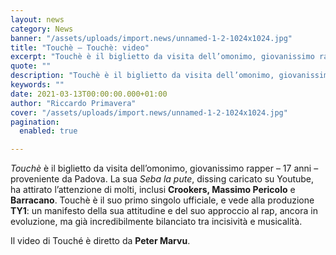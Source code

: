 ```yaml
---
layout: news
category: News
banner: "/assets/uploads/import.news/unnamed-1-2-1024x1024.jpg"
title: "Touchè – Touchè: video"
excerpt: "Touchè è il biglietto da visita dell’omonimo, giovanissimo rapper – 17 anni – proveniente da Padova. La sua Seba la pute, dissing caricato su Youtube, ha attirato l’attenzione di molti, inclusi Crookers, Massimo Pericolo e Barracano. Touchè è il suo primo singolo ufficiale, e vede alla produzione TY1: un manifesto della sua attitudine e del [&hellip"
quote: ""
description: "Touchè è il biglietto da visita dell’omonimo, giovanissimo rapper – 17 anni – proveniente da Padova. La sua Seba la pute, dissing caricato su Youtube, ha attirato l’attenzione di molti, inclusi Crookers, Massimo Pericolo e Barracano. Touchè è il suo primo singolo ufficiale, e vede alla produzione TY1: un manifesto della sua attitudine e del [&hellip"
keywords: ""
date: 2021-03-13T00:00:00.000+01:00
author: "Riccardo Primavera"
cover: "/assets/uploads/import.news/unnamed-1-2-1024x1024.jpg"
pagination:
  enabled: true

---
```


_Touchè_ è il biglietto da visita dell’omonimo, giovanissimo rapper – 17 anni – proveniente da Padova. La sua _Seba la pute_, dissing caricato su Youtube, ha attirato l’attenzione di molti, inclusi **Crookers, Massimo Pericolo** e **Barracano**. Touchè è il suo primo singolo ufficiale, e vede alla produzione **TY1**: un manifesto della sua attitudine e del suo approccio al rap, ancora in evoluzione, ma già incredibilmente bilanciato tra incisività e musicalità.

Il video di Touché è diretto da **Peter Marvu**.